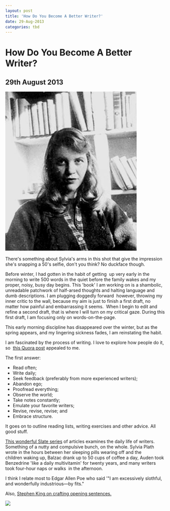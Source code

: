 ```yaml
---
layout: post
title: 'How Do You Become A Better Writer?'
date: 29-Aug-2013
categories: tbd
---
```


# How Do You Become A Better Writer?

## 29th August 2013

<img class="photo-horiz" src="/images/2013/05/sylvia-plath-photograph.jpg" />

There's something about Sylvia's arms in this shot that give the impression she's snapping a 50's selfie,   don't you think? No duckface though.

Before winter,   I had gotten in the habit of getting  up very early in the morning to write 500 words in the quiet before the family wakes and my proper, noisy, busy day begins. This 'book' I am working on is a shambolic, unreadable patchwork of half-arsed thoughts and halting language and dumb descriptions. I am plugging doggedly forward  however, throwing my inner critic to the wall, because my aim is just to finish a first draft, no matter how painful and embarrassing it seems.  When I begin to edit and refine a second draft, that is where I will turn on my critical gaze. During this first draft, I am focusing only on words-on-the-page.

This early morning discipline has disappeared over the winter, but as the spring appears, and my lingering sickness fades, I am reinstating the habit.

I am fascinated by the process of writing. I love to explore how people do it, so  <a href="http://www.quora.com/How-does-one-become-a-better-writer?__pmsg__=+MmxJRmV3RFFXS2RQRGdKOWtkWVA6YS5hcHAudmlldy5wbXNnLmFsbC5Mb2dnZWRJbkZyb21MaW5rOltbMTAxMjQ5MzNdLCB7fV0*%20this%20Quora%20thing%20is%20awesome.%20Ivy:%20Goodbye%20my%20friend,%20My%20love%20will%20never%20end.">this Quora post</a> appealed to me.

The first answer:

<ul>

<li>Read often;</li>

<li>Write daily;</li>

<li>Seek feedback (preferably from more experienced writers);</li>

<li>Abandon ego;</li>

<li>Proofread everything;</li>

<li>Observe the world;</li>

<li>Take notes constantly;</li>

<li>Emulate your favorite writers;</li>

<li>Revise, revise, revise; and</li>

<li>Embrace structure.</li>

</ul>

It goes on to outline reading lists, writing exercises and other advice. All good stuff.

<a href="http://www.slate.com/articles/arts/culturebox/features/2013/daily_rituals/daily_rituals_life_hacking_tips_from_novelists_painters_and_filmmakers.html">This wonderful Slate series</a> of articles examines the daily life of writers. Something of a nutty and compulsive bunch, on the whole. Sylvia Plath wrote in the hours between her sleeping pills wearing off and the children waking up, Balzac drank up to 50 cups of coffee a day, Auden took Benzedrine 'like a daily multivitamin' for twenty years, and many writers took four-hour naps or walks  in the afternoon.

I think I relate most to Edgar Allen Poe who said '"I am excessively slothful, and wonderfully industrious—by fits."

Also, <a href="http://www.theatlantic.com/entertainment/archive/2013/07/why-stephen-king-spends-months-and-even-years-writing-opening-sentences/278043/">Stephen King on crafting opening sentences.</a>

<a href="http://www.facebook.com/sharer.php?u=&amp;linkname="><img src="http://shongjog.files.wordpress.com/2008/04/share-on-facebook.gif?" />
